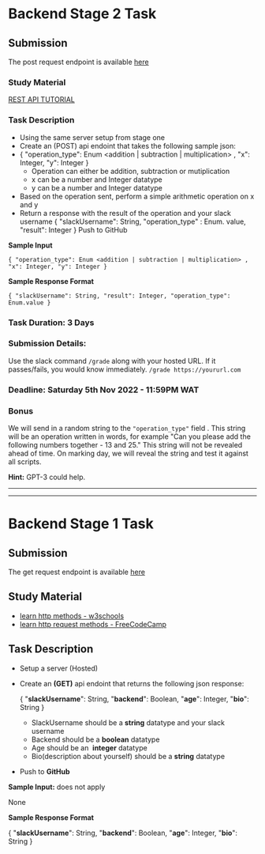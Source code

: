 # Backend Stage 2 Task

## Submission

The post request endpoint is available [here](http://seyipythonian.pythonanywhere.com/calculate/)

### Study Material

[REST API TUTORIAL](https://www.gravitee.io/blog/rest-api-tutorial) 

### Task Description

- Using the same server setup from stage one
- Create an (POST) api endoint that takes the following sample json:
- { "operation_type": Enum <addition | subtraction | multiplication> , "x": Integer, "y": Integer }
    - Operation can either be addition, subtraction or mutiplication
    - x can be a number and Integer datatype
    - y can be a number and Integer datatype
- Based on the operation sent, perform a simple arithmetic operation on x and y
- Return a response with the result of the operation and your slack username
{ "slackUsername": String, "operation_type" : Enum. value, "result": Integer }
Push to GitHub

**Sample Input** 

`{ "operation_type": Enum <addition | subtraction | multiplication> , "x": Integer, "y": Integer }`

**Sample Response Format** 

`{ "slackUsername": String, "result": Integer, "operation_type": Enum.value }`

### Task Duration: 3 Days

### Submission Details:
Use the slack command `/grade` along with your hosted URL. If it passes/fails, you would know immediately.
`/grade https://yoururl.com`

### Deadline: Saturday 5th Nov 2022 - 11:59PM WAT

### Bonus

We will send in a random string to the `"operation_type"` field . This string will be an operation written in words, for example "Can you please add the following numbers together - 13 and 25."
This string will not be revealed ahead of time. On marking day, we will reveal the string and test it against all scripts.

**Hint:** GPT-3 could help.

-----------------------------
-----------------------------

# Backend Stage 1 Task

## Submission

The get request endpoint is available [here](http://seyipythonian.pythonanywhere.com/)

## Study Material

- [learn http methods - w3schools](https://www.w3schools.com/tags/ref_httpmethods.asp)
- [learn http request methods -  FreeCodeCamp](https://www.freecodecamp.org/news/http-request-methods-explained/)

## Task Description

- Setup a server (Hosted)
- Create an **(GET)** api endoint that returns the following  json response:
    
     { "**slackUsername**": String, "**backend**": Boolean, "**age**": Integer, "**bio**": String }
    
    - SlackUsername should be a **string** datatype and your slack username
    - Backend should be a **boolean** datatype
    - Age should be an  **integer** datatype
    - Bio(description about yourself) should be a **string** datatype
- Push to **GitHub**

**Sample Input:** does not apply

None

**Sample Response Format**

{ "**slackUsername**": String, "**backend**": Boolean, "**age**": Integer, "**bio**": String }